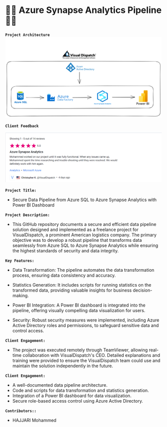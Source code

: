 # :technologist: Azure Synapse Analytics Pipeline :technologist:

**`Project Architecture`**
<img src="synapsePipeline.png">

**`Client Feedback`**

<img src="Azure_Synapse_Project_Review.png">

**`Project Title:`**

- Secure Data Pipeline from Azure SQL to Azure Synapse Analytics with Power BI Dashboard

**`Project Description:`**

- This GitHub repository documents a secure and efficient data pipeline solution designed and implemented as a freelance project for VisualDispatch, a prominent American logistics company. The primary objective was to develop a robust pipeline that transforms data seamlessly from Azure SQL to Azure Synapse Analytics while ensuring the highest standards of security and data integrity.

**`Key Features:`**

- Data Transformation: The pipeline automates the data transformation process, ensuring data consistency and accuracy.

- Statistics Generation: It includes scripts for running statistics on the transformed data, providing valuable insights for business decision-making.

- Power BI Integration: A Power BI dashboard is integrated into the pipeline, offering visually compelling data visualization for users.

- Security: Robust security measures were implemented, including Azure Active Directory roles and permissions, to safeguard sensitive data and control access.

**`Client Engagement:`**
- The project was executed remotely through TeamViewer, allowing real-time collaboration with VisualDispatch's CEO. Detailed explanations and training were provided to ensure the VisualDispatch team could use and maintain the solution independently in the future.

**`Client Engagement:`**

- A well-documented data pipeline architecture.
- Code and scripts for data transformation and statistics generation.
- Integration of a Power BI dashboard for data visualization.
- Secure role-based access control using Azure Active Directory.



**`Contributors::`**
 - HAJJARI Mohammed

